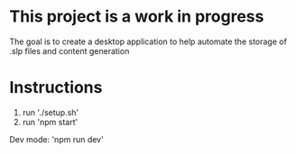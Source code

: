 

# This project is a work in progress
The goal is to create a desktop application to help automate the storage of .slp files and content generation



# Instructions

1. run './setup.sh'
2. run 'npm start'

Dev mode: 'npm run dev'


